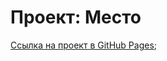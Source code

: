 # Проект: Место

[Ссылка на проект в GitHub Pages](https://vladimiroantipin.github.io/mesto/dist/index.html);
